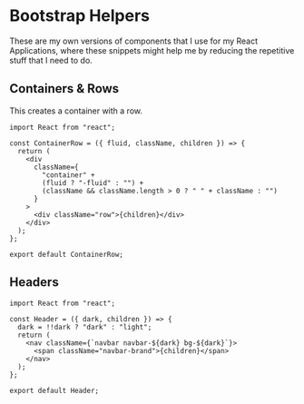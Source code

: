 # Bootstrap Helpers

These are my own versions of components that I use for my React Applications, where these snippets might help me by reducing the repetitive stuff that I need to do.

## Containers & Rows

This creates a container with a row.

```react
import React from "react";

const ContainerRow = ({ fluid, className, children }) => {
  return (
    <div
      className={
        "container" +
        (fluid ? "-fluid" : "") +
        (className && className.length > 0 ? " " + className : "")
      }
    >
      <div className="row">{children}</div>
    </div>
  );
};

export default ContainerRow;
```

## Headers

```react
import React from "react";

const Header = ({ dark, children }) => {
  dark = !!dark ? "dark" : "light";
  return (
    <nav className={`navbar navbar-${dark} bg-${dark}`}>
      <span className="navbar-brand">{children}</span>
    </nav>
  );
};

export default Header;
```
